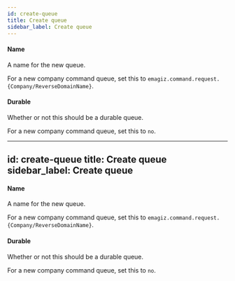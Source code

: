 ```yaml
---
id: create-queue
title: Create queue
sidebar_label: Create queue
---
```

#### Name
A name for the new queue.

For a new company command queue, set this to <code>emagiz.command.request.{Company/ReverseDomainName}</code>.

#### Durable
Whether or not this should be a durable queue.

For a new company command queue, set this to <code>no</code>.

---
id: create-queue
title: Create queue
sidebar_label: Create queue
---
#### Name
A name for the new queue.

For a new company command queue, set this to <code>emagiz.command.request.{Company/ReverseDomainName}</code>.

#### Durable
Whether or not this should be a durable queue.

For a new company command queue, set this to <code>no</code>.

